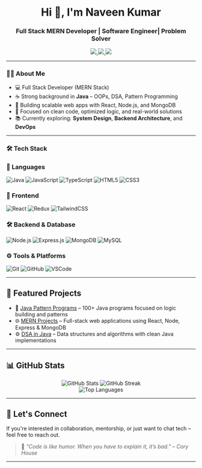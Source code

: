 <h1 align="center">Hi 👋, I'm Naveen Kumar</h1>
<h3 align="center">Full Stack MERN Developer | Software Engineer| Problem Solver</h3>

<p align="center">
  <a href="mailto:naveenkumar3112002@gmail.com">
    <img src="https://img.shields.io/badge/Gmail-D14836?style=flat&logo=gmail&logoColor=white" />
  </a>
  <a href="https://linkedin.com/in/[your-linkedin-profile](https://www.linkedin.com/in/devnaveen01/)">
    <img src="https://img.shields.io/badge/LinkedIn-0077B5?style=flat&logo=linkedin&logoColor=white" />
  </a>
  <a href="https://github.com/Nightcrawler1256">
    <img src="https://img.shields.io/badge/GitHub-181717?style=flat&logo=github&logoColor=white" />
  </a>
</p>

------------------------------

### 🧑‍💻 About Me

- 💻 Full Stack Developer (MERN Stack)
- ☕ Strong background in **Java** – OOPs, DSA, Pattern Programming
- 🔨 Building scalable web apps with React, Node.js, and MongoDB
- 🎯 Focused on clean code, optimized logic, and real-world solutions
- 📚 Currently exploring: **System Design**, **Backend Architecture**, and **DevOps**

---

### 🛠️ Tech Stack

### 🚀 Languages  
![Java](https://img.shields.io/badge/Java-%23ED8B00.svg?style=flat&logo=java&logoColor=white)
![JavaScript](https://img.shields.io/badge/JavaScript-%23323330.svg?style=flat&logo=javascript)
![TypeScript](https://img.shields.io/badge/TypeScript-%23007ACC.svg?style=flat&logo=typescript)
![HTML5](https://img.shields.io/badge/HTML5-%23E34F26.svg?style=flat&logo=html5)
![CSS3](https://img.shields.io/badge/CSS3-%231572B6.svg?style=flat&logo=css3)

### 🎨 Frontend  
![React](https://img.shields.io/badge/React-%2320232a.svg?style=flat&logo=react)
![Redux](https://img.shields.io/badge/Redux-%23593d88.svg?style=flat&logo=redux)
![TailwindCSS](https://img.shields.io/badge/TailwindCSS-%2338B2AC.svg?style=flat&logo=tailwind-css)

### 🛠 Backend & Database  
![Node.js](https://img.shields.io/badge/Node.js-%2343853D.svg?style=flat&logo=node.js)
![Express.js](https://img.shields.io/badge/Express-%23000000.svg?style=flat&logo=express&logoColor=white)
![MongoDB](https://img.shields.io/badge/MongoDB-%2347A248.svg?style=flat&logo=mongodb)
![MySQL](https://img.shields.io/badge/MySQL-%2300f.svg?style=flat&logo=mysql&logoColor=white)

### ⚙️ Tools & Platforms  
![Git](https://img.shields.io/badge/Git-%23F05033.svg?style=flat&logo=git)
![GitHub](https://img.shields.io/badge/GitHub-%23121011.svg?style=flat&logo=github)
![VSCode](https://img.shields.io/badge/VSCode-%23007ACC.svg?style=flat&logo=visual-studio-code)

---

## 📌 Featured Projects

- 🔷 [Java Pattern Programs](https://github.com/Nightcrawler1256/java-pattern-programs) – 100+ Java programs focused on logic building and patterns
- 🌐 [MERN Projects](https://github.com/Nightcrawler1256?tab=repositories&q=mern) – Full-stack web applications using React, Node, Express & MongoDB
- ⚙️ [DSA in Java](https://github.com/Nightcrawler1256?tab=repositories&q=dsa) – Data structures and algorithms with clean Java implementations

---

## 📊 GitHub Stats

<p align="center">
  <img src="https://github-readme-stats.vercel.app/api?username=Nightcrawler1256&show_icons=true&theme=radical&hide_border=true" alt="GitHub Stats" />

  <img src="https://github-readme-streak-stats.herokuapp.com/?user=Nightcrawler1256&theme=radical&hide_border=true" alt="GitHub Streak" />
  <br/>
  <img src="https://github-readme-stats.vercel.app/api/top-langs/?username=Nightcrawler1256&layout=compact&theme=radical&hide_border=true" alt="Top Languages" />
</p>

---

## 🧭 Let's Connect

If you're interested in collaboration, mentorship, or just want to chat tech – feel free to reach out.

> 💬 *"Code is like humor. When you have to explain it, it’s bad." – Cory House*

---

